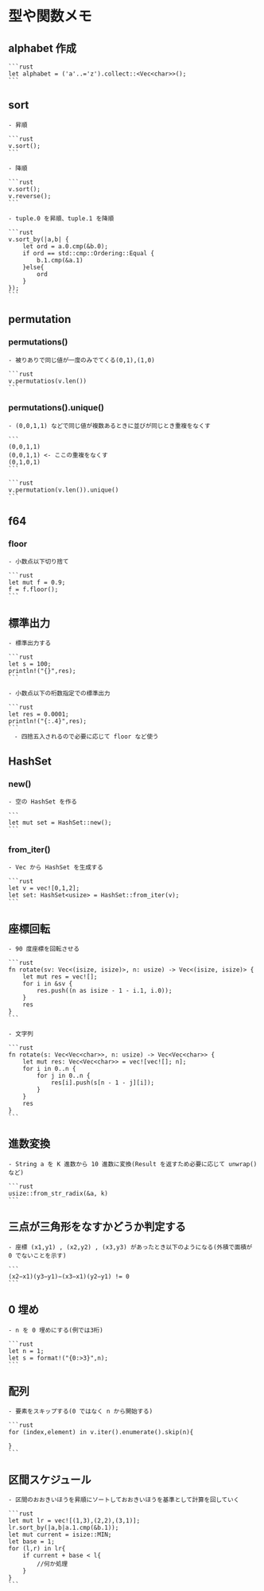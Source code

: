 # 型や関数メモ

## alphabet 作成

    ```rust
    let alphabet = ('a'..='z').collect::<Vec<char>>();
    ```

## sort

    - 昇順

    ```rust
    v.sort();
    ```

    - 降順

    ```rust
    v.sort();
    v.reverse();
    ```

    - tuple.0 を昇順、tuple.1 を降順

    ```rust
    v.sort_by(|a,b| {
        let ord = a.0.cmp(&b.0);
        if ord == std::cmp::Ordering::Equal {
            b.1.cmp(&a.1)
        }else{
            ord
        }
    });
    ```

## permutation

### permutations()

    - 被りありで同じ値が一度のみでてくる(0,1),(1,0)

    ```rust
    v.permutatios(v.len())
    ```

### permutations().unique()

    - (0,0,1,1) などで同じ値が複数あるときに並びが同じとき重複をなくす

    ```
    (0,0,1,1)
    (0,0,1,1) <- ここの重複をなくす
    (0,1,0,1)
    ```

    ```rust
    v.permutation(v.len()).unique()
    ```

## f64

### floor

    - 小数点以下切り捨て

    ```rust
    let mut f = 0.9;
    f = f.floor();
    ```

## 標準出力

    - 標準出力する

    ```rust
    let s = 100;
    println!("{}",res);
    ```

    - 小数点以下の桁数指定での標準出力

    ```rust
    let res = 0.0001;
    println!("{:.4}",res);
    ```
    　- 四捨五入されるので必要に応じて floor など使う

## HashSet

### new()

    - 空の HashSet を作る

    ```
    let mut set = HashSet::new();
    ```

### from_iter()

    - Vec から HashSet を生成する

    ```rust
    let v = vec![0,1,2];
    let set: HashSet<usize> = HashSet::from_iter(v);
    ```

## 座標回転

    - 90 度座標を回転させる

    ```rust
    fn rotate(sv: Vec<(isize, isize)>, n: usize) -> Vec<(isize, isize)> {
        let mut res = vec![];
        for i in &sv {
            res.push((n as isize - 1 - i.1, i.0));
        }
        res
    }
    ```

    - 文字列

    ```rust
    fn rotate(s: Vec<Vec<char>>, n: usize) -> Vec<Vec<char>> {
        let mut res: Vec<Vec<char>> = vec![vec![]; n];
        for i in 0..n {
            for j in 0..n {
                res[i].push(s[n - 1 - j][i]);
            }
        }
        res
    }
    ```

## 進数変換

    - String a を K 進数から 10 進数に変換(Result を返すため必要に応じて unwrap() など)

    ```rust
    usize::from_str_radix(&a, k)
    ```

## 三点が三角形をなすかどうか判定する

    - 座標 (x1,y1) , (x2,y2) , (x3,y3) があったとき以下のようになる(外積で面積が 0 でないことを示す)

    ```
    (x2−x1)(y3−y1)−(x3−x1)(y2−y1) != 0
    ```

## 0 埋め

    - n を 0 埋めにする(例では3桁)

    ```rust
    let n = 1;
    let s = format!("{0:>3}",n);
    ```

## 配列

    - 要素をスキップする(0 ではなく n から開始する)

    ```rust
    for (index,element) in v.iter().enumerate().skip(n){

    }
    ```

## 区間スケジュール

    - 区間のおおきいほうを昇順にソートしておおきいほうを基準として計算を回していく

    ```rust
    let mut lr = vec![(1,3),(2,2),(3,1)];
    lr.sort_by(|a,b|a.1.cmp(&b.1));
    let mut current = isize::MIN;
    let base = 1;
    for (l,r) in lr{
        if current + base < l{
            //何か処理
        }
    }
    ```
